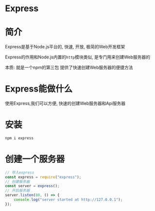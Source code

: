 # Express

# 简介

Express是基于Node.js平台的, 快速, 开放, 极简的Web开发框架

Express的作用和Node.js内置的`http`模块类似, 是专门用来创建Web服务器的

本质: 就是一个npm的第三包 提供了快速创建Web服务器的便捷方法

# Express能做什么

使用Express,我们可以方便, 快速的创建Web服务器和Api服务器

# 安装

```powershell
npm i express
```

# 创建一个服务器

```js
// 导入express
const express = require("express");
// 创建服务器
const server = express();
// 开启服务器
server.listen(80, () => {
    console.log("server started at http://127.0.0.1");
});
```
